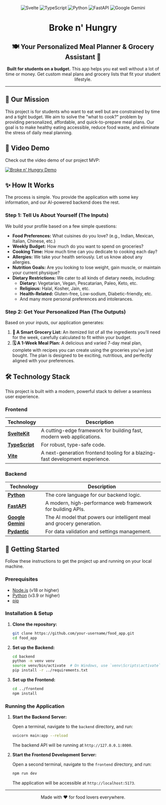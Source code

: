 <div align="center">
  <img src="https://img.shields.io/badge/svelte-%23f1413d.svg?style=for-the-badge&logo=svelte&logoColor=white" alt="Svelte" />
  <img src="https://img.shields.io/badge/typescript-%23007ACC.svg?style=for-the-badge&logo=typescript&logoColor=white" alt="TypeScript" />
  <img src="https://img.shields.io/badge/python-3670A0?style=for-the-badge&logo=python&logoColor=ffdd54" alt="Python" />
  <img src="https://img.shields.io/badge/fastapi-109989?style=for-the-badge&logo=FASTAPI&logoColor=white" alt="FastAPI" />
  <img src="https://img.shields.io/badge/Google%20Gemini-4285F4?style=for-the-badge&logo=google&logoColor=white" alt="Google Gemini" />
</div>

<h1 align="center">
  Broke n' Hungry
</h1>
<h2 align="center">
  🍽️ Your Personalized Meal Planner & Grocery Assistant 🥗
</h2>

<p align="center">
  <strong>Built for students on a budget.</strong> This app helps you eat well without a lot of time or money. Get custom meal plans and grocery lists that fit your student lifestyle.
</p>

---

## 🎯 Our Mission

This project is for students who want to eat well but are constrained by time and a tight budget. We aim to solve the "what to cook?" problem by providing personalized, affordable, and quick-to-prepare meal plans. Our goal is to make healthy eating accessible, reduce food waste, and eliminate the stress of daily meal planning.

## 🎥 Video Demo

Check out the video demo of our project MVP:

[![Broke n' Hungry Demo](https://img.youtube.com/vi/aVz0dD2MiGk/0.jpg)](https://youtu.be/aVz0dD2MiGk?si=fquaQXW63RXmFEl9)

## ✨ How It Works

The process is simple. You provide the application with some key information, and our AI-powered backend does the rest.

### Step 1: Tell Us About Yourself (The Inputs)

We build your profile based on a few simple questions:

-   **Food Preferences:** What cuisines do you love? (e.g., Indian, Mexican, Italian, Chinese, etc.)
-   **Weekly Budget:** How much do you want to spend on groceries?
-   **Cooking Time:** How much time can you dedicate to cooking each day?
-   **Allergies:** We take your health seriously. Let us know about any allergies.
-   **Nutrition Goals:** Are you looking to lose weight, gain muscle, or maintain your current physique?
-   **Dietary Restrictions:** We cater to all kinds of dietary needs, including:
    -   **Dietary:** Vegetarian, Vegan, Pescatarian, Paleo, Keto, etc.
    -   **Religious:** Halal, Kosher, Jain, etc.
    -   **Health-Related:** Gluten-free, Low-sodium, Diabetic-friendly, etc.
    -   And many more personal preferences and intolerances.

### Step 2: Get Your Personalized Plan (The Outputs)

Based on your inputs, our application generates:

1.  **🛒 A Smart Grocery List:** An itemized list of all the ingredients you'll need for the week, carefully calculated to fit within your budget.
2.  **🗓️ A 1-Week Meal Plan:** A delicious and varied 7-day meal plan, complete with recipes you can create using the groceries you've just bought. The plan is designed to be exciting, nutritious, and perfectly aligned with your preferences.

## 🛠️ Technology Stack

This project is built with a modern, powerful stack to deliver a seamless user experience.

### Frontend

| Technology                                                                                                  | Description                              |
| ----------------------------------------------------------------------------------------------------------- | ---------------------------------------- |
| **[SvelteKit](https://kit.svelte.dev/)**                                                                    | A cutting-edge framework for building fast, modern web applications. |
| **[TypeScript](https://www.typescriptlang.org/)**                                                           | For robust, type-safe code.              |
| **[Vite](https://vitejs.dev/)**                                                                             | A next-generation frontend tooling for a blazing-fast development experience. |

### Backend

| Technology                                                                                                    | Description                              |
| ------------------------------------------------------------------------------------------------------------- | ---------------------------------------- |
| **[Python](https://www.python.org/)**                                                                         | The core language for our backend logic. |
| **[FastAPI](https://fastapi.tiangolo.com/)**                                                                  | A modern, high-performance web framework for building APIs. |
| **[Google Gemini](https://ai.google/discover/geminipro/)**                                                    | The AI model that powers our intelligent meal and grocery generation. |
| **[Pydantic](https://docs.pydantic.dev/)**                                                                    | For data validation and settings management. |

## 🚀 Getting Started

Follow these instructions to get the project up and running on your local machine.

### Prerequisites

- [Node.js](https://nodejs.org/en/) (v18 or higher)
- [Python](https://www.python.org/downloads/) (v3.9 or higher)
- [pip](https://pip.pypa.io/en/stable/installation/)

### Installation & Setup

1.  **Clone the repository:**
    ```bash
    git clone https://github.com/your-username/food_app.git
    cd food_app
    ```

2.  **Set up the Backend:**
    ```bash
    cd backend
    python -m venv venv
    source venv/bin/activate  # On Windows, use `venv\Scripts\activate`
    pip install -r ../requirements.txt
    ```

3.  **Set up the Frontend:**
    ```bash
    cd ../frontend
    npm install
    ```

### Running the Application

1.  **Start the Backend Server:**
    
    Open a terminal, navigate to the `backend` directory, and run:
    ```bash
    uvicorn main:app --reload
    ```
    The backend API will be running at `http://127.0.0.1:8000`.

2.  **Start the Frontend Development Server:**

    Open a second terminal, navigate to the `frontend` directory, and run:
    ```bash
    npm run dev
    ```
    The application will be accessible at `http://localhost:5173`.

---

<p align="center">
  Made with ❤️ for food lovers everywhere.
</p> 